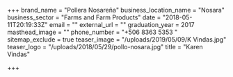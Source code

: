 +++
brand_name = "Pollera Nosareña"
business_location_name = "Nosara"
business_sector = "Farms and Farm Products"
date = "2018-05-11T20:19:33Z"
email = ""
external_url = ""
graduation_year = 2017
masthead_image = ""
phone_number = "+506 8363 5353 "
sitemap_exclude = true
teaser_image = "/uploads/2019/05/09/K Vindas.jpg"
teaser_logo = "/uploads/2018/05/29/pollo-nosara.jpg"
title = "Karen Vindas"

+++
